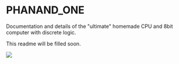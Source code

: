 # PHANAND_ONE
Documentation and details of the "ultimate" homemade CPU and 8bit computer with discrete logic.

This readme will be filled soon.

![](demo.gif)
